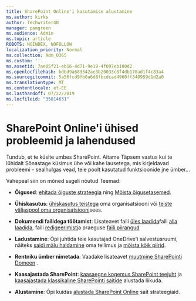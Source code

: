 ```yaml
---
title: SharePoint Online'i kasutamise alustamine
ms.author: kirks
author: Techwriter40
manager: pamgreen
ms.audience: Admin
ms.topic: article
ROBOTS: NOINDEX, NOFOLLOW
localization_priority: Normal
ms.collection: Adm_O365
ms.custom: ''
ms.assetid: 7ae05f21-eb16-4d71-9e19-4f097eb100d2
ms.openlocfilehash: bdbd9a683342ae3b20033c8f4db170ad1f4c83a4
ms.sourcegitcommit: 5a56fcd9fb0a6d8fbcdcad4960ff340959d1d2a0
ms.translationtype: MT
ms.contentlocale: et-EE
ms.lasthandoff: 07/22/2019
ms.locfileid: "35814631"
---
```

# <a name="sharepoint-online-common-issues-and-resolutions"></a>SharePoint Online'i ühised probleemid ja lahendused

Tundub, et te küsite umbes SharePoint. Aitame Täpsem vastus kui te lühidalt Sõnastage küsimus ühe või kahe lausetega, mis kirjeldavad probleemi - sealhulgas vead, teie poolt kasutatud funktsioonide jne ümber... 

Vahepeal siin on mõned sageli nõutud Teemad:





- **Õigused**: [ehitada õiguste strateegia](https://docs.microsoft.com/sharepoint/default-sharepoint-groups) ning [Mõista õigusetasemed](https://docs.microsoft.com/sharepoint/understanding-permission-levels).

- **Ühiskasutus**: [ühiskasutus teistega](https://docs.microsoft.com/sharepoint/default-sharepoint-groups) oma organisatsiooni või [teiste väljaspool oma organisatsiooni](https://docs.microsoft.com/sharepoint/external-sharing-overview)sees.

- **Dokumendi failidega töötamist**: Lisateavet faili [üles laadida](https://support.office.com/article/Upload-a-folder-or-files-to-a-document-library-eb18fcba-c953-4d45-8d90-8da66edeacdb)faili [alla laadida](https://support.office.com/article/Download-files-and-folders-from-OneDrive-or-SharePoint-5c7397b7-19c7-4893-84fe-d02e8fa5df05), faili [redigeerimist](https://support.office.com/article/Edit-a-document-in-a-document-library-02d8497f-1c13-4114-949a-b8466f639b07)ja praeguse [faili piirangud](https://support.office.com/article/invalid-file-names-and-file-types-in-onedrive-onedrive-for-business-and-sharepoint-64883a5d-228e-48f5-b3d2-eb39e07630fa?ui=en-US&amp;rs=en-US&amp;ad=US)

- **Ladustamine**: Õpi juhtida teie kasutajad OneDrive'i salvestusruumi</a>, näiteks [saidi mälu haldamine](https://docs.microsoft.com/sharepoint/manage-site-collection-storage-limits) oma tellimus ja [mõista kõik piirid](https://docs.microsoft.com/office365/servicedescriptions/sharepoint-online-service-description/sharepoint-online-limits).

- **Rentniku ümber nimetada**: Vaadake lisateavet [muutmine SharePointi Domeen](https://docs.microsoft.com/sharepoint/change-your-sharepoint-domain-name) .

- **Kaasajastada SharePoint**: [kaasaegne kogemus SharePoint teejuht](https://docs.microsoft.com/sharepoint/guide-to-sharepoint-modern-experience) ja [kaasajastada klassikaline SharePointi saitide](https://docs.microsoft.com/sharepoint/dev/transform/modernize-classic-sites) alustada liikuda.

- **Alustamine**: Õpi kuidas [alustada SharePoint Online](https://docs.microsoft.com/sharepoint/introduction) sait strateegiaid.